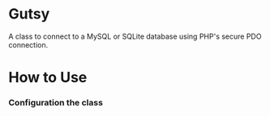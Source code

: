 # Gutsy
A class to connect to a MySQL or SQLite database using PHP's secure PDO connection.

# How to Use

### Configuration the class